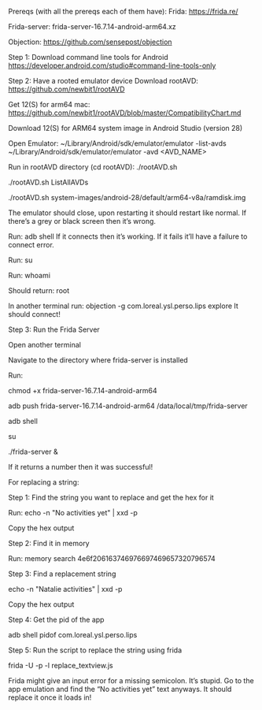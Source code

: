 Prereqs (with all the prereqs each of them have):
Frida:
https://frida.re/ 
 
Frida-server:
frida-server-16.7.14-android-arm64.xz

Objection:
https://github.com/sensepost/objection 

Step 1: Download command line tools for Android
https://developer.android.com/studio#command-line-tools-only

Step 2: Have a rooted emulator device
Download rootAVD: 
https://github.com/newbit1/rootAVD

Get 12(S) for arm64 mac:
https://github.com/newbit1/rootAVD/blob/master/CompatibilityChart.md

Download 12(S) for ARM64 system image in Android Studio (version 28)

Open Emulator: 
~/Library/Android/sdk/emulator/emulator -list-avds
~/Library/Android/sdk/emulator/emulator -avd <AVD_NAME>

Run in rootAVD directory (cd rootAVD):
./rootAVD.sh

./rootAVD.sh ListAllAVDs

./rootAVD.sh system-images/android-28/default/arm64-v8a/ramdisk.img

The emulator should close, upon restarting it should restart like normal. If there’s a grey or black screen then it’s wrong.

 Run: adb shell 
If it connects then it’s working. If it fails it’ll have a failure to connect error.

Run: su

Run: whoami

Should return: root

In another terminal run: 
objection -g com.loreal.ysl.perso.lips explore 
It should connect!

Step 3: Run the Frida Server

Open another terminal

Navigate to the directory where frida-server is installed

Run:

chmod +x frida-server-16.7.14-android-arm64

adb push frida-server-16.7.14-android-arm64 /data/local/tmp/frida-server

adb shell

su

./frida-server &

If it returns a number then it was successful!


For replacing a string:

Step 1: Find the string you want to replace and get the hex for it

Run: echo -n "No activities yet" | xxd -p

Copy the hex output

Step 2: Find it in memory

Run: memory search 4e6f206163746976697469657320796574

Step 3: Find a replacement string

echo -n "Natalie activities" | xxd -p

Copy the hex output

Step 4: Get the pid of the app

adb shell pidof com.loreal.ysl.perso.lips

Step 5: Run the script to replace the string using frida

frida -U -p <pid from pidof> -l replace_textview.js

Frida might give an input error for a missing semicolon. It’s stupid. Go to the app emulation and find the “No activities yet” text anyways. It should replace it once it loads in!

